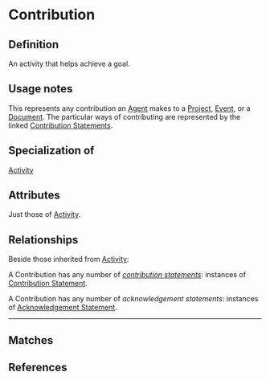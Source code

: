 # Contribution

## Definition
An activity that helps achieve a goal.

## Usage notes
This represents any contribution an [Agent](../entities/Agent.md) makes to a [Project](../entities/Contribution_to_Project.md), [Event](../entities/Contribution_to_Event.md), or a [Document](../entities/Contribution_to_Document.md).
The particular ways of contributing are represented by the linked [Contribution Statements](../entities/Contribution_Statement.md).

## Specialization of
[Activity](../entities/Activity.md)

## Attributes
Just those of [Activity](../entities/Activity.md).

## Relationships
Beside those inherited from [Activity](../entities/Activity.md#relationships):

<a name="rel__has-contribution-statement">A Contribution has any number of *[contribution statements](../entities/Contribution_Statement.md#user-content-rel__contribution)*: instances of [Contribution Statement](../entities/Contribution_Statement.md).</a>

<a name="rel__has-acknowledgement-statement">A Contribution has any number of *acknowledgement statements*: instances of [Acknowledgement Statement](../entities/Acknowledgement_Statement).</a>

---
## Matches

## References
